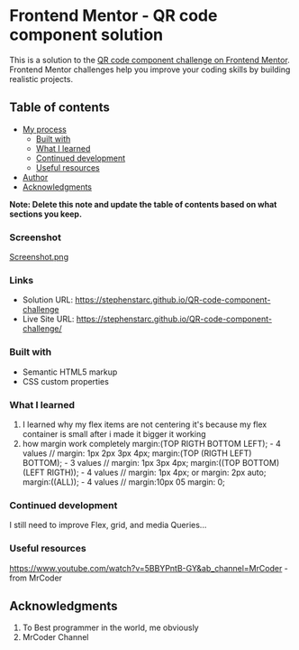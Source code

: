 # Frontend Mentor - QR code component solution

This is a solution to the [QR code component challenge on Frontend Mentor](https://www.frontendmentor.io/challenges/qr-code-component-iux_sIO_H). Frontend Mentor challenges help you improve your coding skills by building realistic projects. 

## Table of contents

- [My process](#my-process)
  - [Built with](#built-with)
  - [What I learned](#what-i-learned)
  - [Continued development](#continued-development)
  - [Useful resources](#useful-resources)
- [Author](#author)
- [Acknowledgments](#acknowledgments)

**Note: Delete this note and update the table of contents based on what sections you keep.**


### Screenshot

[Screenshot.png](https://github.com/StephenStarc/QR-code-component-challenge/blob/main/Screenshot.png)

### Links

- Solution URL: https://stephenstarc.github.io/QR-code-component-challenge
- Live Site URL: https://stephenstarc.github.io/QR-code-component-challenge/

### Built with

- Semantic HTML5 markup
- CSS custom properties


### What I learned

1. I learned why my flex items are not centering it's because my flex container is small after i made it bigger it working
2. how margin work completely
   margin:(TOP RIGTH BOTTOM LEFT); - 4 values // margin: 1px 2px 3px 4px;
   margin:(TOP (RIGTH LEFT) BOTTOM); - 3 values // margin: 1px 3px 4px;
   margin:((TOP BOTTOM) (LEFT RIGTH)); - 4 values // margin: 1px 4px;  or  margin: 2px auto;
   margin:((ALL)); - 4 values // margin:10px  05 margin: 0;


### Continued development

I still need to improve Flex, grid, and media Queries...

### Useful resources

https://www.youtube.com/watch?v=5BBYPntB-GY&ab_channel=MrCoder - from MrCoder


## Acknowledgments

1. To Best programmer in the world, me obviously
2. MrCoder Channel
